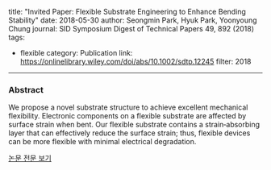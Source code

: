 title: "Invited Paper: Flexible Substrate Engineering to Enhance Bending Stability"
date: 2018-05-30
author: Seongmin Park, Hyuk Park, Yoonyoung Chung
journal: SID Symposium Digest of Technical Papers 49, 892 (2018)
tags:
- flexible
category: Publication
link: https://onlinelibrary.wiley.com/doi/abs/10.1002/sdtp.12245
filter: 2018
---

### Abstract

We propose a novel substrate structure to achieve excellent mechanical flexibility. Electronic components on a flexible substrate are affected by surface strain when bent. Our flexible substrate contains a strain‐absorbing layer that can effectively reduce the surface strain; thus, flexible devices can be more flexible with minimal electrical degradation.

[논문 전문 보기](https://onlinelibrary.wiley.com/doi/abs/10.1002/sdtp.12245)
